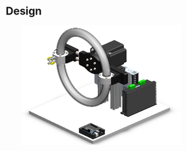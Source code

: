 # Design

<figure><img src="../../.gitbook/assets/image.png" alt=""><figcaption></figcaption></figure>
